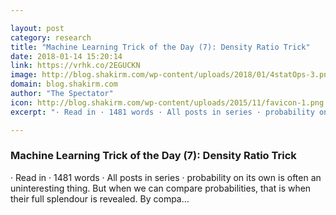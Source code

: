 ```yaml
---

layout: post
category: research
title: "Machine Learning Trick of the Day (7): Density Ratio Trick"
date: 2018-01-14 15:20:14
link: https://vrhk.co/2EGUCKN
image: http://blog.shakirm.com/wp-content/uploads/2018/01/4statOps-3.png
domain: blog.shakirm.com
author: "The Spectator"
icon: http://blog.shakirm.com/wp-content/uploads/2015/11/favicon-1.png
excerpt: "· Read in · 1481 words · All posts in series · probability on its own is often an uninteresting thing. But when we can compare probabilities, that is when their full splendour is revealed. By compa…"

---
```


### Machine Learning Trick of the Day (7): Density Ratio Trick

· Read in · 1481 words · All posts in series · probability on its own is often an uninteresting thing. But when we can compare probabilities, that is when their full splendour is revealed. By compa…